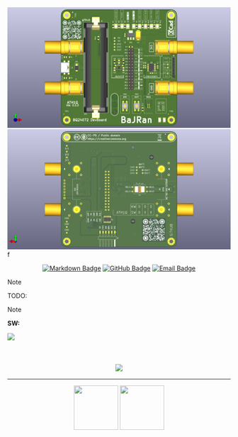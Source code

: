 <!-- Begin README -->


<div align="center">
    <img src="Flyer_Top.png"/>
    <img src="Flyer_Bottom.png"/>
</div>
f
<p align="center">
    <a href="https://daringfireball.net/projects/markdown/"><img src="https://img.shields.io/badge/Markdown-1.0.1-000000?style=for-the-badge&logo=markdown" alt="Markdown Badge" /></a>
    <a href="https://github.com/bajraan"><img src="https://img.shields.io/badge/github-follow_me-181717?style=for-the-badge&logo=github&color=181717" alt="GitHub Badge" /></a>
    <a href="mailto:bajran1616@gmail.com"><img src="https://img.shields.io/badge/gmail-contact_me-EA4335?style=for-the-badge&logo=gmail" alt="Email Badge" /></a>
    <br>
</p>


> [!NOTE]
> TODO:


> [!NOTE]
> **SW:**
<a href="https://www.kicad.org/">
    <img src="https://img.shields.io/badge/%20-9-blue?logo=kicad&logoColor=white" height="80">
</a>
<br><br><br><br>


<div align="center">
    <img src="05_Inkscape\Page_Page 1.png"/>
</div>


<!-- VARIANTS SECTION -->
<!-- VARIANTS SECTION -->
<!-- VARIANTS SECTION -->


<!-- GALLERY SECTION -->
<!-- GALLERY SECTION -->
<!-- GALLERY SECTION -->


---

<div align="center">
    <img src="02_Docs\resources_readme\OrcaSlicer.svg" width="100" height="100"/>
    <img src="02_Docs\resources_readme\FreeCAD.svg" width="100" height="100"/>
</div>


<!-- End README -->
<!-- github background #0d1117 -->